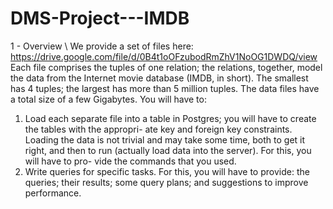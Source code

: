 # DMS-Project---IMDB

1 - Overview \\
We provide a set of files here:
https://drive.google.com/file/d/0B4t1oOFzubodRmZhV1NoOG1DWDQ/view
Each file comprises the tuples of one relation; the relations, together, model the data from the Internet
movie database (IMDB, in short). The smallest has 4 tuples; the largest has more than 5 million
tuples. The data files have a total size of a few Gigabytes. You will have to:
1. Load each separate file into a table in Postgres; you will have to create the tables with the appropri-
ate key and foreign key constraints. Loading the data is not trivial and may take some time, both
to get it right, and then to run (actually load data into the server). For this, you will have to pro-
vide the commands that you used.
2. Write queries for specific tasks. For this, you will have to provide: the queries; their results; some
query plans; and suggestions to improve performance.
